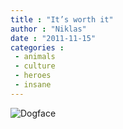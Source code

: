 ```yaml
---
title : "It’s worth it"
author : "Niklas"
date : "2011-11-15"
categories : 
 - animals
 - culture
 - heroes
 - insane
---
```


![Dogface](https://lh5.googleusercontent.com/--DvomxvGS9Q/TsAFYHleiqI/AAAAAAAAAn0/FmTh0CpArOE/s264/gifs_14.gif)
